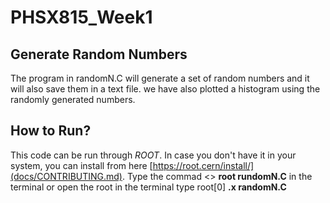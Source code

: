 # PHSX815_Week1
## Generate Random Numbers
The program in randomN.C will generate a set of random numbers and it will also save them in a text file. we have also plotted a histogram using the randomly generated numbers. 
## How to Run?
This code can be run through *ROOT*. In case you don't have it in your system, you can install from here [https://root.cern/install/](docs/CONTRIBUTING.md). 
Type the commad <> **root rundomN.C** in the terminal or open the root in the terminal type root[0] **.x randomN.C**
